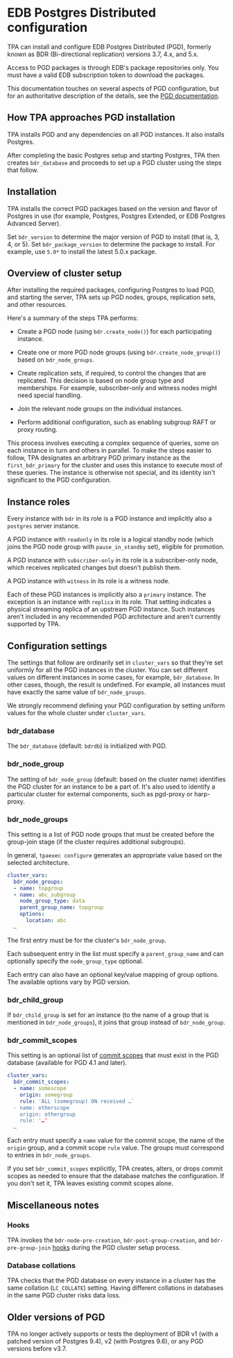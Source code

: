 # EDB Postgres Distributed configuration

TPA can install and configure EDB Postgres Distributed (PGD),
formerly known as BDR (Bi-directional replication) versions 3.7, 4.x,
and 5.x.

Access to PGD packages is through EDB's package repositories only.
You must have a valid EDB subscription token to download the packages.

This documentation touches on several aspects of PGD configuration, but 
for an authoritative description of the details,
see the [PGD documentation](https://enterprisedb.com/docs/pgd/latest/).

## How TPA approaches PGD installation

TPA installs PGD and any dependencies on all PGD instances. It also installs Postgres.

After completing the basic Postgres setup and starting Postgres, TPA
then creates `bdr_database` and proceeds to set up a PGD cluster
using the steps that follow.

## Installation

TPA installs the correct PGD packages based on the version
and flavor of Postgres in use (for example, Postgres, Postgres Extended, or
EDB Postgres Advanced Server).

Set `bdr_version` to determine the major version of PGD to install
(that is, 3, 4, or 5). Set `bdr_package_version` to determine the
package to install. For example, use `5.0*` to install the latest 5.0.x package.

## Overview of cluster setup

After installing the required packages, configuring Postgres to load
PGD, and starting the server, TPA sets up PGD nodes,
groups, replication sets, and other resources.

Here's a summary of the steps TPA performs:

* Create a PGD node (using `bdr.create_node()`) for each participating
  instance.

* Create one or more PGD node groups (using `bdr.create_node_group()`)
  based on `bdr_node_groups`.

* Create replication sets, if required, to control the changes that
  are replicated. This decision is based on node group type and memberships. For example,
  subscriber-only and witness nodes might need special handling.
<!-- Check this edit -->
* Join the relevant node groups on the individual instances.

* Perform additional configuration, such as enabling subgroup RAFT or
  proxy routing.

This process involves executing a complex sequence of queries, some on
each instance in turn and others in parallel. To make the steps easier
to follow, TPA designates an arbitrary PGD primary instance as the
`first_bdr_primary` for the cluster and uses this instance to execute
most of these queries. The instance is otherwise not special, and its
identity isn't significant to the PGD configuration.

## Instance roles

Every instance with `bdr` in its role is a PGD instance and
implicitly also a `postgres` server instance.

A PGD instance with `readonly` in its role is a logical standby node
(which joins the PGD node group with `pause_in_standby` set), eligible
for promotion.

A PGD instance with `subscriber-only` in its role is a subscriber-only
node, which receives replicated changes but doesn't publish them.

A PGD instance with `witness` in its role is a witness node.

Each of these PGD instances is implicitly also a `primary`
instance. The exception is an instance with `replica` in its role. That setting
indicates a physical streaming replica of an upstream PGD instance. Such
instances aren't included in any recommended PGD architecture and aren't
currently supported by TPA.

## Configuration settings

The settings that follow are ordinarily set in `cluster_vars`
so that they're set uniformly for all the PGD instances in the cluster.
You can set different values on different instances in some cases, for example,
`bdr_database`. In other cases, though, the result is undefined. For example, all
instances must have exactly the same value of `bdr_node_groups`.

We strongly recommend defining your PGD configuration by setting uniform
values for the whole cluster under `cluster_vars`.

### bdr_database

The `bdr_database` (default: `bdrdb`) is initialized with PGD.

### bdr_node_group

The setting of `bdr_node_group` (default: based on the cluster name)
identifies the PGD cluster for an instance to be a part of. It's also
used to identify a particular cluster for external components, such as
pgd-proxy or harp-proxy.

### bdr_node_groups

This setting is a list of PGD node groups that must be created before the group-join 
stage (if the cluster requires additional subgroups).

In general, `tpaexec configure` generates an appropriate value based
on the selected architecture.

```yaml
cluster_vars:
  bdr_node_groups:
  - name: topgroup
  - name: abc_subgroup
    node_group_type: data
    parent_group_name: topgroup
    options:
      location: abc
  …
```

The first entry must be for the cluster's `bdr_node_group`.

Each subsequent entry in the list must specify a `parent_group_name`
and can optionally specify the `node_group_type` optional.

Each entry can also have an optional key/value mapping of group options.
The available options vary by PGD version.

### bdr_child_group

If `bdr_child_group` is set for an instance (to the name of a group that
is mentioned in `bdr_node_groups`), it joins that group instead of
`bdr_node_group`.

### bdr_commit_scopes

This setting is an optional list of
[commit scopes](https://www.enterprisedb.com/docs/pgd/latest/reference/commit-scopes/)
that must exist in the PGD database (available for PGD 4.1 and later).

```yaml
cluster_vars:
  bdr_commit_scopes:
  - name: somescope
    origin: somegroup
    rule: 'ALL (somegroup) ON received …`
  - name: otherscope
    origin: othergroup
    rule: '…'
  …
```

Each entry must specify a `name` value for the commit scope, the name of the
`origin` group, and a commit scope `rule` value. The groups must correspond
to entries in `bdr_node_groups`.

If you set `bdr_commit_scopes` explicitly, TPA creates, alters, or
drops commit scopes as needed to ensure that the database matches the
configuration. If you don't set it, TPA leaves existing commit
scopes alone.

## Miscellaneous notes

### Hooks

TPA invokes the `bdr-node-pre-creation`, `bdr-post-group-creation`, and
`bdr-pre-group-join` [hooks](tpaexec-hooks.md) during the PGD cluster
setup process.

### Database collations

TPA checks that the PGD database on every instance in a cluster has
the same collation (`LC_COLLATE`) setting. Having different collations in
databases in the same PGD cluster risks data loss.

## Older versions of PGD

TPA no longer actively supports or tests the deployment of BDR v1
(with a patched version of Postgres 9.4), v2 (with Postgres 9.6), or
any PGD versions before v3.7.
